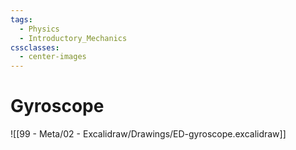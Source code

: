 ```yaml
---
tags:
  - Physics
  - Introductory_Mechanics
cssclasses:
  - center-images
---
```

# Gyroscope 
![[99 - Meta/02 - Excalidraw/Drawings/ED-gyroscope.excalidraw]]